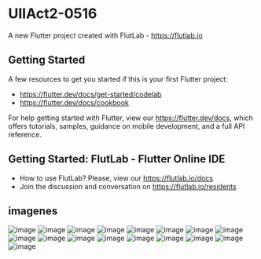 # UIIAct2-0516

A new Flutter project created with FlutLab - https://flutlab.io

## Getting Started

A few resources to get you started if this is your first Flutter project:

- https://flutter.dev/docs/get-started/codelab
- https://flutter.dev/docs/cookbook

For help getting started with Flutter, view our
https://flutter.dev/docs, which offers tutorials,
samples, guidance on mobile development, and a full API reference.

## Getting Started: FlutLab - Flutter Online IDE

- How to use FlutLab? Please, view our https://flutlab.io/docs
- Join the discussion and conversation on https://flutlab.io/residents
## imagenes
![image](https://github.com/DAArellanoGamon/UII_Act-2_0429/assets/143548308/588b836b-e207-4f8b-bc4c-437b0c1a7880)
![image](https://github.com/DAArellanoGamon/UII_Act-2_0429/assets/143548308/b7963dce-d32c-44d6-aeb4-56bd2b0d8f20)
![image](https://github.com/DAArellanoGamon/UII_Act-2_0429/assets/143548308/ed8ea31e-ed5d-45b6-b63d-083fff5caf37)
![image](https://github.com/DAArellanoGamon/UII_Act-2_0429/assets/143548308/eb276bd0-a581-4ec4-8bda-ea0cc3fa69d0)
![image](https://github.com/DAArellanoGamon/UII_Act-2_0429/assets/143548308/bfea963b-ab98-4561-895b-ab7894a6a58a)
![image](https://github.com/DAArellanoGamon/UII_Act-2_0429/assets/143548308/1b489e96-f269-4406-9c46-f1ca74eea3fb)
![image](https://github.com/DAArellanoGamon/UII_Act-2_0429/assets/143548308/7dd0e1c9-ab35-4e65-850a-49cf1f42ec7c)
![image](https://github.com/DAArellanoGamon/UII_Act-2_0429/assets/143548308/a4a1096b-6813-4960-a351-afeb872ef3f5)
![image](https://github.com/DAArellanoGamon/UII_Act-2_0429/assets/143548308/cee7a94d-538f-4cc0-84e6-e9188efd5f62)
![image](https://github.com/DAArellanoGamon/UII_Act-2_0429/assets/143548308/3b1d8f37-31a6-474c-9f49-fe8b5e8d62ad)
![image](https://github.com/DAArellanoGamon/UII_Act-2_0429/assets/143548308/4af13f1b-e88c-4161-ac01-8dedb3e9e8b7)
![image](https://github.com/DAArellanoGamon/UII_Act-2_0429/assets/143548308/203b8e50-f3c0-4b4d-b592-234c95bf7632)
![image](https://github.com/DAArellanoGamon/UII_Act-2_0429/assets/143548308/b1e6e34c-2c03-4b85-bed6-07ec873531bf)
![image](https://github.com/DAArellanoGamon/UII_Act-2_0429/assets/143548308/b3772d54-aa0c-463b-a78d-6a981e4be624)
![image](https://github.com/DAArellanoGamon/UII_Act-2_0429/assets/143548308/d0f0dbc8-1efa-4197-89d9-b2711f17a02d)
![image](https://github.com/DAArellanoGamon/UII_Act-2_0429/assets/143548308/55b52d36-e849-4058-99ed-2cb06903debe)
![image](https://github.com/DAArellanoGamon/UII_Act-2_0429/assets/143548308/182f338f-8c12-456c-aea9-e9560ac75194)
